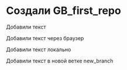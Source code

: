 ﻿# Создали GB_first_repo

Добавили текст

Добавили текст через браузер

Добавили текст локально

Добавили текст в новой ветке new_branch